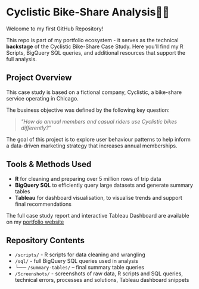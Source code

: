 # Cyclistic Bike-Share Analysis🚴‍♀️

Welcome to my first GitHub Repository!

This repo is part of my portfolio ecosystem - it serves as the technical **backstage** of the Cyclistic Bike-Share Case Study.
Here you'll find my R Scripts, BigQuery SQL queries, and additional resources that support the full analysis.

## Project Overview

This case study is based on a fictional company, Cyclistic, a bike-share service operating in Chicago.

The business objective was defined by the following key question:
> *"How do annual members and casual riders use Cyclistic bikes differently?"*

The goal of this project is to explore user behaviour patterns to help inform a data-driven marketing strategy that increases annual memberships.

## Tools & Methods Used
- **R** for cleaning and preparing over 5 million rows of trip data
- **BigQuery SQL** to efficiently query large datasets and generate summary tables
- **Tableau** for dashboard visualisation, to visualise trends and support final recommendations

The full case study report and interactive Tableau Dashboard are available on my [portfolio website](datascienceportfol.io/sephorakelonga)

## Repository Contents
- `/scripts/` - R scripts for data cleaning and wrangling
- `/sql/` - full BigQuery SQL queries used in analysis
-  └── `/summary-tables/` – final summary table queries 
- `/Screenshots/` - screenshots of raw data, R scripts and SQL queries, technical errors, processes and solutions, Tableau dashboard snippets
